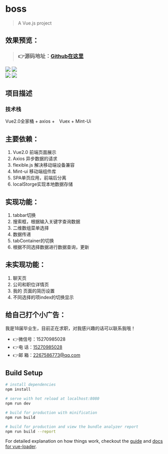 
# boss

> A Vue.js project

## 效果预览：
>### 👉源码地址：[Github在这里](https://github.com/carolineLH/boss)
![](https://github.com/carolineLH/boss/blob/master/GIF5.gif)
![](https://github.com/carolineLH/boss/blob/master/GIF2.gif)<br>
![](https://github.com/carolineLH/boss/blob/master/GIF3.gif)
![](https://github.com/carolineLH/boss/blob/master/GIF4.gif)<br>

## 项目描述
### 技术栈
Vue2.0全家桶 + axios +　Vuex +  Mint-Ui 

## 主要依赖：
1. Vue2.0 前端页面展示
2. Axios 异步数据的请求
3. flexible.js 解决移动端设备兼容
4. Mint-ui 移动端组件库
5. SPA单页应用，前端后分离
6. localStorge实现本地数据存储

## 实现功能：
1. tabbar切换
2. 搜索框，根据输入关键字查询数据
3. 二维数组菜单选择
4. 数据传递
5. tabContainer的切换 
6. 根据不同选择数据进行数据查询，更新

## 未实现功能：
1. 聊天页
2. 公司和职位详情页
3. 我的 页面的简历设置
4. 不同选择的项index的切换显示



## 给自己打个小广告：
我是18届毕业生，目前正在求职，对我感兴趣的话可以联系我哦！

* 👉微信号：15270985028
* 👉电  话：<a href="tel:15270985028">15270985028</a> 
* 👉邮  箱：<a href=”mailto:2267586773@qq.com”>2267586773@qq.com</a> <br>


## Build Setup

``` bash
# install dependencies
npm install

# serve with hot reload at localhost:8080
npm run dev

# build for production with minification
npm run build

# build for production and view the bundle analyzer report
npm run build --report
```

For detailed explanation on how things work, checkout the [guide](http://vuejs-templates.github.io/webpack/) and [docs for vue-loader](http://vuejs.github.io/vue-loader).
